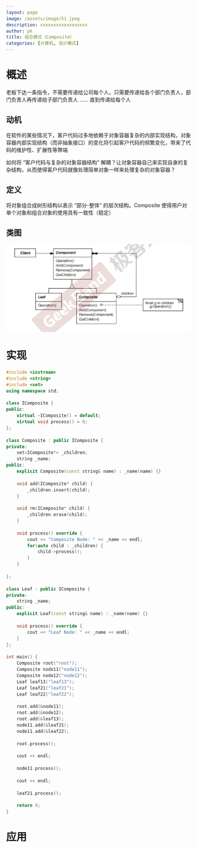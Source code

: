 ```yaml
---
layout: page
image: /assets/image/51.jpeg
description: xxxxxxxxxxxxxxxxxx
author: pk
title: 组合模式（Composite）
categories: [计算机, 设计模式]
---
```


# 概述

老板下达一条指令，不需要传递给公司每个人，只需要传递给各个部门负责人，部门负责人再传递给子部门负责人 ...... 直到传递给每个人

## 动机

在软件的某些情况下，客户代码过多地依赖于对象容器复杂的内部实现结构，对象容器内部实现结构（而非抽象接口）的变化将引起客户代码的频繁变化，带来了代码的维护性、扩展性等弊端



如何将 “客户代码与复杂的对象容器结构” 解耦？让对象容器自己来实现自身的复杂结构，从而使得客户代码就像处理简单对象一样来处理复杂的对象容器？



## 定义

将对象组合成树形结构以表示 “部分-整体” 的层次结构。Composite 使得用户对单个对象和组合对象的使用具有一致性（稳定）



## 类图

![/assets/content/13.png](/assets/content/13.png)



# 实现

```cpp
#include <iostream>
#include <string>
#include <set>
using namespace std;

class IComposite {
public:
    virtual ~IComposite() = default;
    virtual void process() = 0;
};

class Composite : public IComposite {
private:
    set<IComposite*> _children;
    string _name;
public:
    explicit Composite(const string& name) : _name(name) {}

    void add(IComposite* child) {
        _children.insert(child);
    }

    void rm(IComposite* child) {
        _children.erase(child);
    }

    void process() override {
        cout << "Composite Node: " << _name << endl;
        for(auto child : _children) {
            child->process();
        }
    }

};

class Leaf : public IComposite {
private:
    string _name;
public:
    explicit Leaf(const string& name) : _name(name) {}

    void process() override {
        cout << "Leaf Node: " << _name << endl;
    }
};

int main() {
    Composite root("root");
    Composite node11("node11");
    Composite node12("node12");
    Leaf leaf13("leaf13");
    Leaf leaf21("leaf21");
    Leaf leaf22("leaf22");

    root.add(&node11);
    root.add(&node12);
    root.add(&leaf13);
    node11.add(&leaf21);
    node11.add(&leaf22);

    root.process();

    cout << endl;

    node11.process();

    cout << endl;

    leaf21.process();

    return 0;
}
```



# 应用

